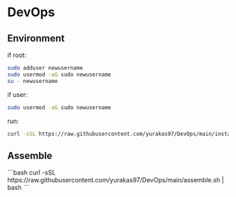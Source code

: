 # DevOps

<h2>Environment</h2>

if root:
```bash
sudo adduser newusername
sudo usermod -aG sudo newusername
su - newusername
```

if user:
```bash
sudo usermod -aG sudo newusername
```

run:
```bash
curl -sSL https://raw.githubusercontent.com/yurakas97/DevOps/main/install_devops_tools.sh | bash
```

<h2>Assemble</h2>
```bash
curl -sSL https://raw.githubusercontent.com/yurakas97/DevOps/main/assemble.sh | bash
```
